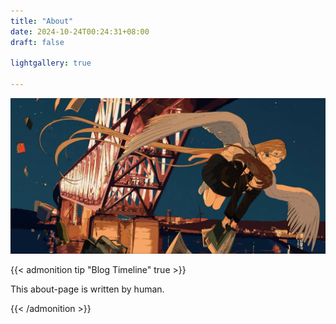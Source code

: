 ```yaml
---
title: "About"
date: 2024-10-24T00:24:31+08:00
draft: false

lightgallery: true

---
```

![72038523](72038523_p0.webp)

{{< admonition tip "Blog Timeline" true >}}

This about-page is written by human.

{{< /admonition >}}
